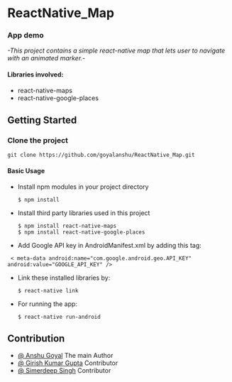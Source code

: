 # ReactNative_Map


### App demo


*-This project contains a simple react-native map that lets user to navigate with an animated marker.-*

#### Libraries involved:  
* react-native-maps 
* react-native-google-places

## Getting Started

### Clone the project
`git clone https://github.com/goyalanshu/ReactNative_Map.git`

#### Basic Usage

* Install npm modules in your project directory

      $ npm install
      
* Install third party libraries used in this project

      $ npm install react-native-maps
      $ npm install react-native-google-places
      
* Add Google API key in AndroidManifest.xml by adding this tag: 

` < meta-data android:name="com.google.android.geo.API_KEY" android:value="GOOGLE_API_KEY" />`
  
* Link these installed libraries by:

      $ react-native link
  
* For running the app: 

      $ react-native run-android
      
## Contribution

* <a href="https://github.com/GOYALANSHU">@ Anshu Goyal</a> The main Author
* <a href="">@ Girish Kumar Gupta</a> Contributor
* <a href="https://github.com/simerdeep">@ Simerdeep Singh</a> Contributor
